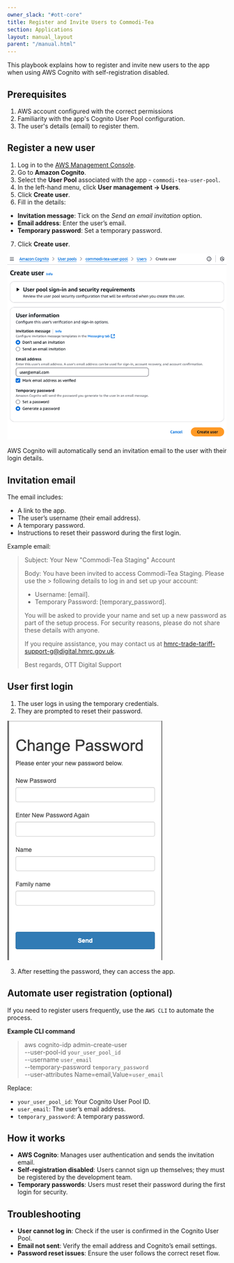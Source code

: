 ```yaml
---
owner_slack: "#ott-core"
title: Register and Invite Users to Commodi-Tea
section: Applications
layout: manual_layout
parent: "/manual.html"
---
```


This playbook explains how to register and invite new users to the app when using AWS Cognito with self-registration disabled. 

## Prerequisites

1. AWS account configured with the correct permissions
2. Familiarity with the app's Cognito User Pool configuration.
3. The user's details (email) to register them.

## Register a new user

1. Log in to the [AWS Management Console][ott-aws-login].
2. Go to **Amazon Cognito**.
3. Select the **User Pool** associated with the app - `commodi-tea-user-pool`.
4. In the left-hand menu, click **User management → Users**.
5. Click **Create user**.
6. Fill in the details:

  - **Invitation message**: Tick on the *Send an email invitation* option.
  - **Email address**: Enter the user’s email.
  - **Temporary password**: Set a temporary password.

7. Click **Create user**.

![Screenshot of the Cognito User Pool Create User form](images/commodi-tea-create-user.png)

AWS Cognito will automatically send an invitation email to the user with their login details.

[ott-aws-login]: https://eu-west-2.signin.aws/platform/login?workflowStateHandle=db3ab5ba-1272-4297-a9c4-22662bce09c4

## Invitation email

The email includes:
- A link to the app.
- The user’s username (their email address).
- A temporary password.
- Instructions to reset their password during the first login.

Example email:

> Subject: Your New "Commodi-Tea Staging" Account 
>
> Body:
> You have been invited to access Commodi-Tea Staging. Please use the > following details to log in and set up your account:
>
> - Username: [email].
> - Temporary Password: [temporary_password].
>
> You will be asked to provide your name and set up a new password as part of the setup process.
> For security reasons, please do not share these details with anyone.
>
> If you require assistance, you may contact us at hmrc-trade-tariff-support-g@digital.hmrc.gov.uk.
>
> Best regards,
> OTT Digital Support

## User first login

1. The user logs in using the temporary credentials.
2. They are prompted to reset their password.

![Screenshot of the Change Password form](images/commodi-tea-change-password.png)

3. After resetting the password, they can access the app.

## Automate user registration (optional)

If you need to register users frequently, use the `AWS CLI` to automate the process.

**Example CLI command**

> aws cognito-idp admin-create-user \
  --user-pool-id `your_user_pool_id`\
  --username `user_email` \
  --temporary-password `temporary_password` \
  --user-attributes Name=email,Value=`user_email`

Replace:

- `your_user_pool_id`: Your Cognito User Pool ID.
- `user_email`: The user’s email address.
- `temporary_password`: A temporary password.

## How it works

- **AWS Cognito**: Manages user authentication and sends the invitation email.
- **Self-registration disabled**: Users cannot sign up themselves; they must be registered by the development team.
- **Temporary passwords**: Users must reset their password during the first login for security.

## Troubleshooting

- **User cannot log in**: Check if the user is confirmed in the Cognito User Pool.
- **Email not sent**: Verify the email address and Cognito’s email settings.
- **Password reset issues**: Ensure the user follows the correct reset flow.